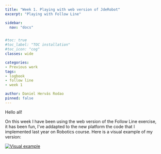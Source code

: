 ```yaml
---
title: "Week 1. Playing with web version of JdeRobot"
excerpt: "Playing with Follow Line"

sidebar:
  nav: "docs"


#toc: true
#toc_label: "TOC installation"
#toc_icon: "cog"
classes: wide

categories:
- Previous work
tags:
- logbook
- follow line
- week 1

author: Daniel Hervás Rodao
pinned: false
---
```


Hello all!

On this week I have been using the web version of the Follow Line exercise, it has been fun, I've addapted to the new platform the code that I implemented last year 
on Robotics course. Here is a visual example of my version:

[![Visual example](https://img.youtube.com/vi/3Naf1Z5AvUM/0.jpg)](https://www.youtube.com/watch?v=3Naf1Z5AvUM)